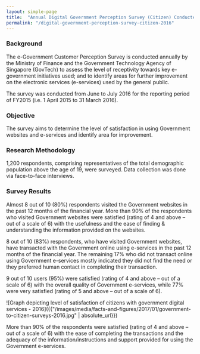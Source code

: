 ```yaml
---
layout: simple-page
title:  "Annual Digital Government Perception Survey (Citizen) Conducted in 2016"
permalink: "/digital-government-perception-survey-citizen-2016"
---
```


### **Background**

The e-Government Customer Perception Survey is conducted annually by the Ministry of Finance and the Government Technology Agency of Singapore (GovTech) to assess the level of receptivity towards key e-government initiatives used; and to identify areas for further improvement on the electronic services (e-services) used by the general public.

The survey was conducted from June to July 2016 for the reporting period of FY2015 (i.e. 1 April 2015 to 31 March 2016).

### **Objective**

The survey aims to determine the level of satisfaction in using Government websites and e-services and identify area for improvement.

### **Research Methodology**

1,200 respondents, comprising representatives of the total demographic population above the age of 19, were surveyed. Data collection was done via face-to-face interviews.

### **Survey Results**

Almost 8 out of 10 (80%) respondents visited the Government websites in the past 12 months of the financial year. More than 90% of the respondents who visited Government websites were satisfied (rating of 4 and above – out of a scale of 6) with the usefulness and the ease of finding & understanding the information provided on the websites.

8 out of 10 (83%) respondents, who have visited Government websites, have transacted with the Government online using e-services in the past 12 months of the financial year. The remaining 17% who did not transact online using Government e-services mostly indicated they did not find the need or they preferred human contact in completing their transaction.

9 out of 10 users (95%) were satisfied (rating of 4 and above – out of a scale of 6) with the overall quality of Government e-services, while 77% were very satisfied (rating of 5 and above – out of a scale of 6).

![Graph depicting level of satisfaction of citizens with government digital services - 2016]({{"/images/media/facts-and-figures/2017/01/government-to-citizen-surveys-2016.jpg" | absolute_url}})

More than 90% of the respondents were satisfied (rating of 4 and above – out of a scale of 6) with the ease of completing the transactions and the adequacy of the information/instructions and support provided for using the Government e-services.